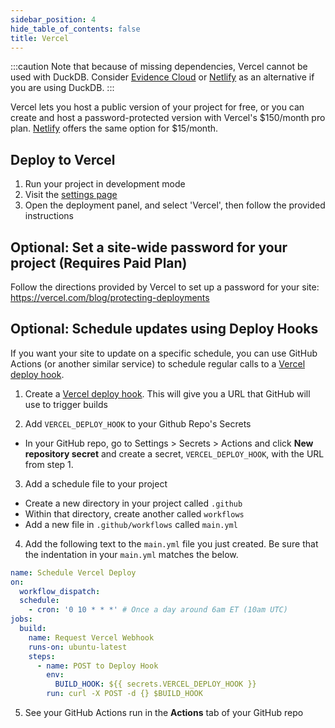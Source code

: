 ```yaml
---
sidebar_position: 4
hide_table_of_contents: false
title: Vercel
---
```


:::caution
Note that because of missing dependencies, Vercel cannot be used with DuckDB. Consider [Evidence Cloud](/deployment/evidence-cloud) or [Netlify](/deployment/netlify) as an alternative if you are using DuckDB. 
:::

Vercel lets you host a public version of your project for free, or you can create and host a password-protected version with Vercel's $150/month pro plan. [Netlify](/deployment/netlify) offers the same option for $15/month.

## Deploy to Vercel

1. Run your project in development mode
1. Visit the [settings page](https://localhost:3000/settings)
1. Open the deployment panel, and select 'Vercel', then follow the provided instructions

## Optional: Set a site-wide password for your project (Requires Paid Plan)

Follow the directions provided by Vercel to set up a password for your site:
https://vercel.com/blog/protecting-deployments

## Optional: Schedule updates using Deploy Hooks

If you want your site to update on a specific schedule, you can use GitHub Actions (or another similar service) to schedule regular calls to a [Vercel deploy hook](https://vercel.com/docs/concepts/git/deploy-hooks).

1. Create a [Vercel deploy hook](https://vercel.com/docs/concepts/git/deploy-hooks).
   This will give you a URL that GitHub will use to trigger builds

2. Add `VERCEL_DEPLOY_HOOK` to your Github Repo's Secrets

- In your GitHub repo, go to Settings > Secrets > Actions and click **New repository secret** and create a secret, `VERCEL_DEPLOY_HOOK`, with the URL from step 1.

3. Add a schedule file to your project

- Create a new directory in your project called `.github`
- Within that directory, create another called `workflows`
- Add a new file in `.github/workflows` called `main.yml`

4. Add the following text to the `main.yml` file you just created. Be sure that the indentation in your `main.yml` matches the below.

```yaml
name: Schedule Vercel Deploy
on:
  workflow_dispatch:
  schedule:
    - cron: '0 10 * * *' # Once a day around 6am ET (10am UTC)
jobs:
  build:
    name: Request Vercel Webhook
    runs-on: ubuntu-latest
    steps:
      - name: POST to Deploy Hook
        env:
          BUILD_HOOK: ${{ secrets.VERCEL_DEPLOY_HOOK }}
        run: curl -X POST -d {} $BUILD_HOOK
```

5. See your GitHub Actions run in the **Actions** tab of your GitHub repo

